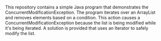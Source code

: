This repository contains a simple Java program that demonstrates the ConcurrentModificationException. The program iterates over an ArrayList and removes elements based on a condition.  This action causes a ConcurrentModificationException because the list is being modified while it's being iterated.  A solution is provided that uses an Iterator to safely modify the list.